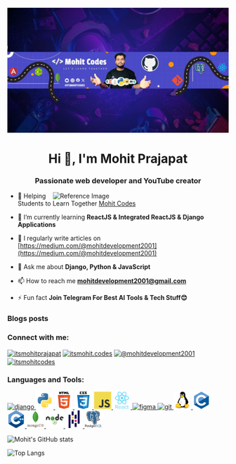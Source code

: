 ![logo](https://github.com/mohitprajapat2001/mohitprajapat2001/blob/main/Banner%20Youtube.jpg)
<h1 align="center">Hi 👋, I'm Mohit Prajapat</h1>
<h3 align="center">Passionate web developer and YouTube creator</h3>
<img src="https://assets-v2.lottiefiles.com/a/08e519b4-7df9-11ee-82d8-07ca5cee586e/CGlkmmjtqA.gif" alt="Reference Image"
    width="400" align="right">


- 🔭 Helping Students to Learn Together [Mohit Codes](https://www.youtube.com/@ITSMOHITCODES)

- 🌱 I’m currently learning **ReactJS & Integrated ReactJS & Django Applications**

- 📝 I regularly write articles on [https://medium.com/@mohitdevelopment2001](https://medium.com/@mohitdevelopment2001)

- 💬 Ask me about **Django, Python & JavaScript**

- 📫 How to reach me **mohitdevelopment2001@gmail.com**

- ⚡ Fun fact **Join Telegram For Best AI Tools & Tech Stuff😊**

### Blogs posts
<!-- BLOG-POST-LIST:START -->
<!-- BLOG-POST-LIST:END -->

<h3 align="left">Connect with me:</h3>
<p align="left">
    <a href="https://linkedin.com/in/itsmohitprajapat" target="blank"><img align="center"
            src="https://raw.githubusercontent.com/rahuldkjain/github-profile-readme-generator/master/src/images/icons/Social/linked-in-alt.svg"
            alt="itsmohitprajapat" height="30" width="40" /></a>
    <a href="https://instagram.com/itsmohit.codes" target="blank"><img align="center"
            src="https://raw.githubusercontent.com/rahuldkjain/github-profile-readme-generator/master/src/images/icons/Social/instagram.svg"
            alt="itsmohit.codes" height="30" width="40" /></a>
    <a href="https://medium.com/@mohitdevelopment2001" target="blank"><img align="center"
            src="https://raw.githubusercontent.com/rahuldkjain/github-profile-readme-generator/master/src/images/icons/Social/medium.svg"
            alt="@mohitdevelopment2001" height="30" width="40" /></a>
    <a href="https://www.youtube.com/c/itsmohitcodes" target="blank"><img align="center"
            src="https://raw.githubusercontent.com/rahuldkjain/github-profile-readme-generator/master/src/images/icons/Social/youtube.svg"
            alt="itsmohitcodes" height="30" width="40" /></a>
</p>

<h3 align="left">Languages and Tools:</h3>
<p align="left">
    <a href="https://www.youtube.com/@itsmohitcodes" target="_blank" rel="noreferrer"> <img
            src="https://cdn.worldvectorlogo.com/logos/django.svg" alt="django" width="40" height="40" /> </a>
    <a href="https://www.youtube.com/playlist?list=PLbBJseQLp5KDEY--8s-M7RFxTgsgGMMhK" target="_blank" rel="noreferrer"> <img
            src="https://raw.githubusercontent.com/devicons/devicon/master/icons/python/python-original.svg"
            alt="python" width="40" height="40" /> </a>
    <a href="https://www.youtube.com/playlist?list=PLbBJseQLp5KCCZuUJcYT_JsI-tMQl9RmX" target="_blank" rel="noreferrer"> <img
            src="https://raw.githubusercontent.com/devicons/devicon/master/icons/html5/html5-original-wordmark.svg"
            alt="html5" width="40" height="40" /> </a>
    <a href="https://www.youtube.com/playlist?list=PLbBJseQLp5KAVlVh7IGUj_9RjnKNS6krX/" target="_blank" rel="noreferrer"> <img
            src="https://raw.githubusercontent.com/devicons/devicon/master/icons/css3/css3-original-wordmark.svg"
            alt="css3" width="40" height="40" /> </a>
    <a href="https://www.youtube.com/playlist?list=PLbBJseQLp5KD8b6dcY2hySqI2ItVF1__8" target="_blank" rel="noreferrer"> <img
            src="https://raw.githubusercontent.com/devicons/devicon/master/icons/javascript/javascript-original.svg"
            alt="javascript" width="40" height="40" /> </a>
    <a href="https://reactjs.org/" target="_blank" rel="noreferrer"> <img
            src="https://raw.githubusercontent.com/devicons/devicon/master/icons/react/react-original-wordmark.svg"
            alt="react" width="40" height="40" /> </a>
    <a href="https://www.figma.com/" target="_blank" rel="noreferrer">
        <img src="https://www.vectorlogo.zone/logos/figma/figma-icon.svg" alt="figma" width="40" height="40" /> </a>
    <a href="https://git-scm.com/" target="_blank" rel="noreferrer"> <img
            src="https://www.vectorlogo.zone/logos/git-scm/git-scm-icon.svg" alt="git" width="40" height="40" /> </a>
    <a href="https://www.linux.org/" target="_blank" rel="noreferrer"> <img
            src="https://raw.githubusercontent.com/devicons/devicon/master/icons/linux/linux-original.svg" alt="linux"
            width="40" height="40" /> </a>
    <a href="https://www.cprogramming.com/" target="_blank" rel="noreferrer"> <img
            src="https://raw.githubusercontent.com/devicons/devicon/master/icons/c/c-original.svg" alt="c" width="40"
            height="40" /> </a>
    <a href="https://www.w3schools.com/cpp/" target="_blank" rel="noreferrer"> <img
            src="https://raw.githubusercontent.com/devicons/devicon/master/icons/cplusplus/cplusplus-original.svg"
            alt="cplusplus" width="40" height="40" /> </a>
    <a href="https://www.youtube.com/playlist?list=PLbBJseQLp5KCRJ7TikEGDVWE1w8rCB61u" target="_blank" rel="noreferrer"> <img
            src="https://raw.githubusercontent.com/devicons/devicon/master/icons/mongodb/mongodb-original-wordmark.svg"
            alt="mongodb" width="40" height="40" /> </a>
    <a href="https://nodejs.org" target="_blank" rel="noreferrer">
        <img src="https://raw.githubusercontent.com/devicons/devicon/master/icons/nodejs/nodejs-original-wordmark.svg"
            alt="nodejs" width="40" height="40" /> </a>
    <a href="https://youtu.be/4JurQ5zfzoA" target="_blank" rel="noreferrer"> <img    src="https://raw.githubusercontent.com/devicons/devicon/2ae2a900d2f041da66e950e4d48052658d850630/icons/pandas/pandas-original.svg"
            alt="pandas" width="40" height="40" /> </a>
    <a href="https://www.youtube.com/playlist?list=PLbBJseQLp5KCRJ7TikEGDVWE1w8rCB61u" target="_blank" rel="noreferrer"> <img
            src="https://raw.githubusercontent.com/devicons/devicon/master/icons/postgresql/postgresql-original-wordmark.svg"
            alt="postgresql" width="40" height="40" /> </a>
</p>

![Mohit's GitHub stats](https://github-readme-stats.vercel.app/api?username=mohitprajapat2001&show_icons=true&theme=dark&rank_icon=github)

![Top Langs](https://github-readme-stats.vercel.app/api/top-langs/?username=mohitprajapat2001&hide_progress=true)
